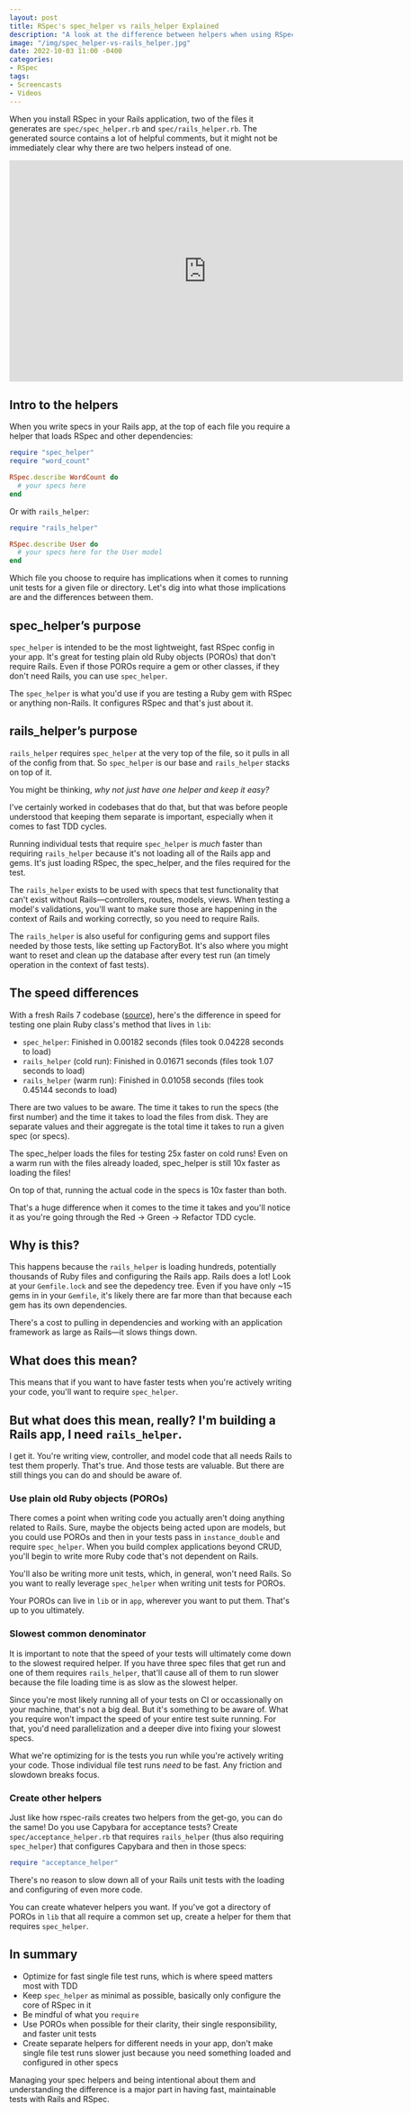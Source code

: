 ```yaml
---
layout: post
title: RSpec's spec_helper vs rails_helper Explained
description: "A look at the difference between helpers when using RSpec with Rails for faster tests."
image: "/img/spec_helper-vs-rails_helper.jpg"
date: 2022-10-03 11:00 -0400
categories:
- RSpec
tags:
- Screencasts
- Videos
---
```


When you install RSpec in your Rails application, two of the files it generates are `spec/spec_helper.rb` and `spec/rails_helper.rb`. The generated source contains a lot of helpful comments, but it might not be immediately clear why there are two helpers instead of one.

<iframe width="700" height="393" src="https://www.youtube-nocookie.com/embed/UkctRoFvSuc" title="YouTube video player" frameborder="0" allow="accelerometer; autoplay; clipboard-write; encrypted-media; gyroscope; picture-in-picture" allowfullscreen></iframe>

## Intro to the helpers

When you write specs in your Rails app, at the top of each file you require a helper that loads RSpec and other dependencies:

``` ruby
require "spec_helper"
require "word_count"

RSpec.describe WordCount do
  # your specs here
end
```

Or with `rails_helper`:

``` ruby
require "rails_helper"

RSpec.describe User do
  # your specs here for the User model
end
```

Which file you choose to require has implications when it comes to running unit tests for a given file or directory. Let's dig into what those implications are and the differences between them.

## spec_helper’s purpose

`spec_helper` is intended to be the most lightweight, fast RSpec config in your app. It's great for testing plain old Ruby objects (POROs) that don't require Rails. Even if those POROs require a gem or other classes, if they don't need Rails, you can use `spec_helper`.

The `spec_helper` is what you'd use if you are testing a Ruby gem with RSpec or anything non-Rails. It configures RSpec and that's just about it.

## rails_helper’s purpose

`rails_helper` requires `spec_helper` at the very top of the file, so it pulls in all of the config from that. So `spec_helper` is our base and `rails_helper` stacks on top of it.

You might be thinking, _why not just have one helper and keep it easy?_

I've certainly worked in codebases that do that, but that was before people understood that keeping them separate is important, especially when it comes to fast TDD cycles.

Running individual tests that require `spec_helper` is _much_ faster than requiring `rails_helper` because it's not loading all of the Rails app and gems. It's just loading RSpec, the spec_helper, and the files required for the test.

The `rails_helper` exists to be used with specs that test functionality that can't exist without Rails—controllers, routes, models, views. When testing a model's validations, you'll want to make sure those are happening in the context of Rails and working correctly, so you need to require Rails.

The `rails_helper` is also useful for configuring gems and support files needed by those tests, like setting up FactoryBot. It's also where you might want to reset and clean up the database after every test run (an timely operation in the context of fast tests).

## The speed differences

With a fresh Rails 7 codebase ([source](https://github.com/brettchalupa/screencasts/tree/main/spec-helper-vs-rails-helper)), here's the difference in speed for testing one plain Ruby class's method that lives in `lib`:

- `spec_helper`: Finished in 0.00182 seconds (files took 0.04228 seconds to load)
- `rails_helper` (cold run): Finished in 0.01671 seconds (files took 1.07 seconds to load)
- `rails_helper` (warm run): Finished in 0.01058 seconds (files took 0.45144 seconds to load)

There are two values to be aware. The time it takes to run the specs (the first number) and the time it takes to load the files from disk. They are separate values and their aggregate is the total time it takes to run a given spec (or specs).

The spec_helper loads the files for testing 25x faster on cold runs! Even on a warm run with the files already loaded, spec_helper is still 10x faster as loading the files!

On top of that, running the actual code in the specs is 10x faster than both.

That's a huge difference when it comes to the time it takes and you'll notice it as you're going through the Red -> Green -> Refactor TDD cycle.

## Why is this?

This happens because the `rails_helper` is loading hundreds, potentially thousands of Ruby files and configuring the Rails app. Rails does a lot! Look at your `Gemfile.lock` and see the depedency tree. Even if you have only ~15 gems in in your `Gemfile`, it's likely there are far more than that because each gem has its own dependencies.

There's a cost to pulling in dependencies and working with an application framework as large as Rails—it slows things down.

## What does this mean?

This means that if you want to have faster tests when you're actively writing your code, you'll want to require `spec_helper`.

## But what does this mean, really? I'm building a Rails app, I need `rails_helper`.

I get it. You're writing view, controller, and model code that all needs Rails to test them properly. That's true. And those tests are valuable. But there are still things you can do and should be aware of.

### Use plain old Ruby objects (POROs)

There comes a point when writing code you actually aren't doing anything related to Rails. Sure, maybe the objects being acted upon are models, but you could use POROs and then in your tests pass in `instance_double` and require `spec_helper`. When you build complex applications beyond CRUD, you'll begin to write more Ruby code that's not dependent on Rails.

You'll also be writing more unit tests, which, in general, won't need Rails. So you want to really leverage `spec_helper` when writing unit tests for POROs.

Your POROs can live in `lib` or in `app`, wherever you want to put them. That's up to you ultimately.

### Slowest common denominator

It is important to note that the speed of your tests will ultimately come down to the slowest required helper. If you have three spec files that get run and one of them requires `rails_helper`, that'll cause all of them to run slower because the file loading time is as slow as the slowest helper.

Since you're most likely running all of your tests on CI or occassionally on your machine, that's not a big deal. But it's something to be aware of. What you require won't impact the speed of your entire test suite running. For that, you'd need parallelization and a deeper dive into fixing your slowest specs.

What we're optimizing for is the tests you run while you're actively writing your code. Those individual file test runs _need_ to be fast. Any friction and slowdown breaks focus.

### Create other helpers

Just like how rspec-rails creates two helpers from the get-go, you can do the same! Do you use Capybara for acceptance tests? Create `spec/acceptance_helper.rb` that requires `rails_helper` (thus also requiring `spec_helper`) that configures Capybara and then in those specs:

``` ruby
require "acceptance_helper"
```

There's no reason to slow down all of your Rails unit tests with the loading and configuring of even more code.

You can create whatever helpers you want. If you've got a directory of POROs in `lib` that all require a common set up, create a helper for them that requires `spec_helper`.

## In summary

- Optimize for fast single file test runs, which is where speed matters most with TDD
- Keep `spec_helper` as minimal as possible, basically only configure the core of RSpec in it
- Be mindful of what you `require`
- Use POROs when possible for their clarity, their single responsibility, and faster unit tests
- Create separate helpers for different needs in your app, don't make single file test runs slower just because you need something loaded and configured in other specs

Managing your spec helpers and being intentional about them and understanding the difference is a major part in having fast, maintainable tests with Rails and RSpec.

